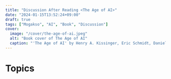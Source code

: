 ```yaml
---
title: "Discussion After Reading <The Age of AI>"
date: "2024-01-15T13:52:24+09:00"
draft: true
tags: ["Mogakso", "AI", "Book", "Discussion"]
cover:
  image: "/cover/the-age-of-ai.jpeg"
  alt: "Book cover of The Age of AI"
  caption: "'The Age of AI' by Henry A. Kissinger, Eric Schmidt, Daniel Huttenlocher"
---
```


# Topics
